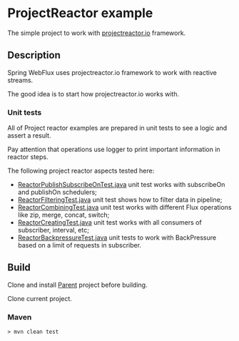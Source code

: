 # ProjectReactor example
The simple project to work with <a href="https://projectreactor.io/docs/core/release/reference/#getting-started">projectreactor.io</a> framework.

## Description
Spring WebFlux uses projectreactor.io framework to work with reactive streams.

The good idea is to start how projectreactor.io works with.

### Unit tests
All of Project reactor examples are prepared in unit tests to see a logic and assert a result.

Pay attention that operations use logger to print important information in reactor steps.

The following project reactor aspects tested here:
* <a href="https://github.com/StepanMelnik/ProjectReactor_Examples/blob/master/src/test/java/com/sme/reactor/ReactorPublishSubscribeOnTest.java">ReactorPublishSubscribeOnTest.java</a> unit test works with subscribeOn and publishOn schedulers;
* <a href="https://github.com/StepanMelnik/ProjectReactor_Examples/blob/master/src/test/java/com/sme/reactor/ReactorFilteringTest.java">ReactorFilteringTest.java</a> unit test shows how to filter data in pipeline;
* <a href="https://github.com/StepanMelnik/ProjectReactor_Examples/blob/master/src/test/java/com/sme/reactor/ReactorCombiningTest.java">ReactorCombiningTest.java</a> unit test works with different Flux operations like zip, merge, concat, switch; 
* <a href="https://github.com/StepanMelnik/ProjectReactor_Examples/blob/master/src/test/java/com/sme/reactor/ReactorCreatingTest.java">ReactorCreatingTest.java</a> unit test works with all consumers of subscriber, interval, etc;
* <a href="https://github.com/StepanMelnik/ProjectReactor_Examples/blob/master/src/test/java/com/sme/reactor/ReactorBackpressureTest.java">ReactorBackpressureTest.java</a> unit tests to work with BackPressure based on a limit of requests in subscriber.


## Build

Clone and install <a href="https://github.com/StepanMelnik/Parent.git">Parent</a> project before building.

Clone current project.

### Maven
	> mvn clean test

